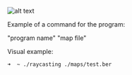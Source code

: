 ![alt text]((https://github.com/diogodiasgrilo/Raycasting_Visualizer_42/blob/main/sprites/raycasting.png) "Raycasting")

Example of a command for the program:

"program name" "map file"

Visual example:
```bash
➜  ~ ./raycasting ./maps/test.ber
```
